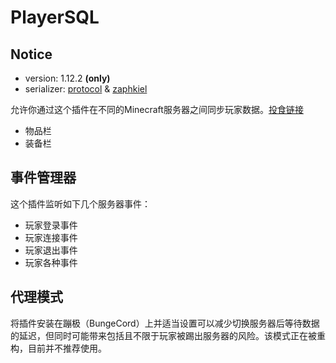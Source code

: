 PlayerSQL
=========

## Notice
- version: 1.12.2 **(only)**
- serializer: [protocol](https://github.com/aadnk/ProtocolLib) & [zaphkiel](https://github.com/Bkm016/Zaphkiel)

允许你通过这个插件在不同的Minecraft服务器之间同步玩家数据。[投食链接](https://www.paypal.me/2732000916/5)

- 物品栏
- 装备栏

事件管理器
--------
这个插件监听如下几个服务器事件：
- 玩家登录事件
- 玩家连接事件
- 玩家退出事件
- 玩家各种事件

代理模式
--------
将插件安装在蹦极（BungeCord）上并适当设置可以减少切换服务器后等待数据的延迟，但同时可能带来包括且不限于玩家被踢出服务器的风险。该模式正在被重构，目前并不推荐使用。
